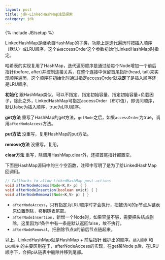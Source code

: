 ```yaml
---
layout: post
title: jdk-LinkedHashMap浅显探索
category: jdk
---
```

{% include JB/setup %}

LinkedHashMap是继承自HashMap的子类，功能上是迭代遍历时按插入顺序（默认）或LRU顺序，这个由accessOrder这个参数初始化LinkedHashMap时指定。

哈希表的实现复用了HashMap，迭代遍历顺序是通过给每个Node增加一个前后指针(before, after)并控制连接关系，在整个连接中保留首尾指针(head, tail)来实现顺序遍历，这个顺序在初始化时通过指定accessOrder就**决定**了是插入顺序还是LRU顺序。

**初始化**
跟HashMap类似，可以不指定、指定初始容量、指定初始容量+负载因子，除此之外，LinkedHashMap可指定accessOrder（布尔值），即访问顺序，默认false为插入顺序，true为LRU顺序。

**get方法**
重写了HashMap的get方法，`getNode`之后，如果`accessOrder`为true，调用`afterNodeAccess`方法。

**put方法**
没重写，复用HashMap的put方法。

**remove方法**
没重写，复用。

**clear方法**
重写，除调用HashMap.clear外，还把首尾指针都置空。

下面是HashMap源码中的三个空函数，注释中写明了是为了给LinkedHashMap回调用。
```java
// Callbacks to allow LinkedHashMap post-actions
void afterNodeAccess(Node<K,V> p) { }
void afterNodeInsertion(boolean evict) { }
void afterNodeRemoval(Node<K,V> p) { }
```

- `afterNodeAccess`，只有指定为LRU顺序时才会执行，把被访问的p节点从链表原位置删除，移到链表尾部。
- `afterNodeInsertion`，新增一个Node时，如果容量不够，需要把头结点删除，这里因为if条件中有一条是默认返回false，故不执行。
- `afterNodeRemoval`，把删除节点p的前后节点链起来。

以上，LinkedHashMap就是HashMap + 前后指针 维护出的顺序。`插入顺序` 和 `LRU顺序` 的主要区别在于，afterNodeAccess的实现，在get某Node p后，在LRU顺序下，会把p从链表中删除并移到尾部。